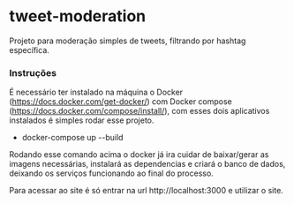 # tweet-moderation
Projeto para moderação simples de tweets, filtrando por hashtag específica.


### Instruções

É necessário ter instalado na máquina o Docker (https://docs.docker.com/get-docker/) com Docker compose (https://docs.docker.com/compose/install/), com esses dois aplicativos instalados é simples rodar esse projeto.

- docker-compose up --build

Rodando esse comando acima o docker já ira cuidar de baixar/gerar as imagens necessárias, instalará as dependencias e criará o banco de dados, deixando os serviços funcionando ao final do processo.

Para acessar ao site é só entrar na url http://localhost:3000 e utilizar o site.